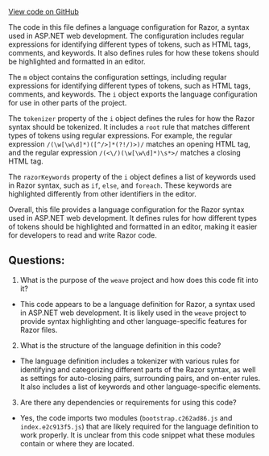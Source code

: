[View code on GitHub](https://github.com/wandb/weave/weave/frontend/assets/razor.fefc2b01.js)

The code in this file defines a language configuration for Razor, a syntax used in ASP.NET web development. The configuration includes regular expressions for identifying different types of tokens, such as HTML tags, comments, and keywords. It also defines rules for how these tokens should be highlighted and formatted in an editor.

The `m` object contains the configuration settings, including regular expressions for identifying different types of tokens, such as HTML tags, comments, and keywords. The `i` object exports the language configuration for use in other parts of the project.

The `tokenizer` property of the `i` object defines the rules for how the Razor syntax should be tokenized. It includes a `root` rule that matches different types of tokens using regular expressions. For example, the regular expression `/(\w[\w\d]*)([^/>]*(?!/)>)/` matches an opening HTML tag, and the regular expression `/(<\/)(\w[\w\d]*)\s*>/` matches a closing HTML tag.

The `razorKeywords` property of the `i` object defines a list of keywords used in Razor syntax, such as `if`, `else`, and `foreach`. These keywords are highlighted differently from other identifiers in the editor.

Overall, this file provides a language configuration for the Razor syntax used in ASP.NET web development. It defines rules for how different types of tokens should be highlighted and formatted in an editor, making it easier for developers to read and write Razor code.
## Questions: 
 1. What is the purpose of the `weave` project and how does this code fit into it?
- This code appears to be a language definition for Razor, a syntax used in ASP.NET web development. It is likely used in the `weave` project to provide syntax highlighting and other language-specific features for Razor files.

2. What is the structure of the language definition in this code?
- The language definition includes a tokenizer with various rules for identifying and categorizing different parts of the Razor syntax, as well as settings for auto-closing pairs, surrounding pairs, and on-enter rules. It also includes a list of keywords and other language-specific elements.

3. Are there any dependencies or requirements for using this code?
- Yes, the code imports two modules (`bootstrap.c262ad86.js` and `index.e2c913f5.js`) that are likely required for the language definition to work properly. It is unclear from this code snippet what these modules contain or where they are located.